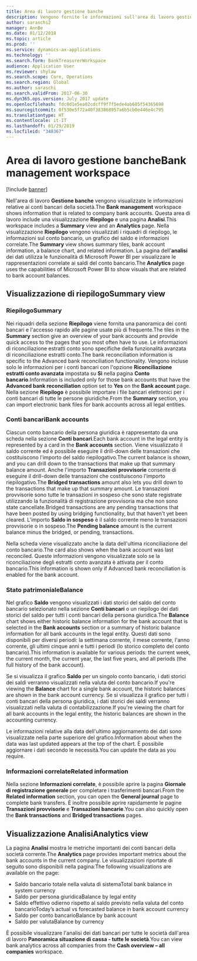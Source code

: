 ```yaml
---
title: Area di lavoro gestione banche
description: Vengono fornite le informazioni sull'area di lavoro gestione banche. In quest'area di lavoro vengono visualizzate le informazioni relative ai conti bancari della società e comprende una visualizzazione di riepilogo e una pagina di analisi. Nella visualizzazione di riepilogo vengono visualizzati i riquadri di riepilogo, le informazioni sul conto bancario, un grafico del saldo e informazioni correlate. La pagina dell'analisi dei dati utilizza le funzionalità di Microsoft Power BI per visualizzare le rappresentazioni correlate ai saldi del conto bancario.
author: saraschi2
manager: AnnBe
ms.date: 01/12/2018
ms.topic: article
ms.prod: ''
ms.service: dynamics-ax-applications
ms.technology: ''
ms.search.form: BankTreasurerWorkspace
audience: Application User
ms.reviewer: shylaw
ms.search.scope: Core, Operations
ms.search.region: Global
ms.author: saraschi
ms.search.validFrom: 2017-06-30
ms.dyn365.ops.version: July 2017 update
ms.openlocfilehash: fdc0d1e5ea02cdcff9f7f5ede4ab685f54365698
ms.sourcegitcommit: 0f530e5f72a40f383868957a6b5cb0e446e4c795
ms.translationtype: HT
ms.contentlocale: it-IT
ms.lasthandoff: 01/29/2019
ms.locfileid: "348367"
---
```

# <a name="bank-management-workspace"></a><span data-ttu-id="5902f-106">Area di lavoro gestione banche</span><span class="sxs-lookup"><span data-stu-id="5902f-106">Bank management workspace</span></span>

[!include [banner](../includes/banner.md)]

<span data-ttu-id="5902f-107">Nell'area di lavoro **Gestione banche** vengono visualizzate le informazioni relative ai conti bancari della società.</span><span class="sxs-lookup"><span data-stu-id="5902f-107">The **Bank management** workspace shows information that is related to company bank accounts.</span></span> <span data-ttu-id="5902f-108">Questa area di lavoro include una visualizzazione **Riepilogo** e una pagina **Analisi**.</span><span class="sxs-lookup"><span data-stu-id="5902f-108">This workspace includes a **Summary** view and an **Analytics** page.</span></span> <span data-ttu-id="5902f-109">Nella visualizzazione **Riepilogo** vengono visualizzati i riquadri di riepilogo, le informazioni sul conto bancario, un grafico del saldo e informazioni correlate.</span><span class="sxs-lookup"><span data-stu-id="5902f-109">The **Summary** view shows summary tiles, bank account information, a balance chart, and related information.</span></span> <span data-ttu-id="5902f-110">La pagina dell'**analisi** dei dati utilizza le funzionalità di Microsoft Power BI per visualizzare le rappresentazioni correlate ai saldi del conto bancario.</span><span class="sxs-lookup"><span data-stu-id="5902f-110">The **Analytics** page uses the capabilities of Microsoft Power BI to show visuals that are related to bank account balances.</span></span>

## <a name="summary-view"></a><span data-ttu-id="5902f-111">Visualizzazione di riepilogo</span><span class="sxs-lookup"><span data-stu-id="5902f-111">Summary view</span></span>

### <a name="summary"></a><span data-ttu-id="5902f-112">Riepilogo</span><span class="sxs-lookup"><span data-stu-id="5902f-112">Summary</span></span>

<span data-ttu-id="5902f-113">Nei riquadri della sezione **Riepilogo** viene fornita una panoramica dei conti bancari e l'accesso rapido alle pagine usate più di frequente.</span><span class="sxs-lookup"><span data-stu-id="5902f-113">The tiles in the **Summary** section give an overview of your bank accounts and provide quick access to the pages that you most often have to use.</span></span> <span data-ttu-id="5902f-114">Le informazioni di riconciliazione estratti conto sono specifiche della funzionalità avanzata di riconciliazione estratti conto.</span><span class="sxs-lookup"><span data-stu-id="5902f-114">The bank reconciliation information is specific to the Advanced bank reconciliation functionality.</span></span> <span data-ttu-id="5902f-115">Vengono incluse solo le informazioni per i conti bancari con l'opzione **Riconciliazione estratti conto avanzata** impostata su **Sì** nella pagina **Conto bancario**.</span><span class="sxs-lookup"><span data-stu-id="5902f-115">Information is included only for those bank accounts that have the **Advanced bank reconciliation** option set to **Yes** on the **Bank account** page.</span></span> <span data-ttu-id="5902f-116">Nella sezione **Riepilogo** è possibile importare i file bancari elettronici per i conti bancari di tutte le persone giuridiche.</span><span class="sxs-lookup"><span data-stu-id="5902f-116">From the **Summary** section, you can import electronic bank files for bank accounts across all legal entities.</span></span>

### <a name="bank-accounts"></a><span data-ttu-id="5902f-117">Conti bancari</span><span class="sxs-lookup"><span data-stu-id="5902f-117">Bank accounts</span></span>

<span data-ttu-id="5902f-118">Ciascun conto bancario della persona giuridica è rappresentato da una scheda nella sezione **Conti bancari**.</span><span class="sxs-lookup"><span data-stu-id="5902f-118">Each bank account in the legal entity is represented by a card in the **Bank accounts** section.</span></span> <span data-ttu-id="5902f-119">Viene visualizzato il saldo corrente ed è possibile eseguire il drill-down delle transazioni che costituiscono l'importo del saldo riepilogativo.</span><span class="sxs-lookup"><span data-stu-id="5902f-119">The current balance is shown, and you can drill down to the transactions that make up that summary balance amount.</span></span> <span data-ttu-id="5902f-120">Anche l'importo **Transazioni provvisorie** consente di eseguire il drill-down delle transazioni che costituiscono l'importo riepilogativo.</span><span class="sxs-lookup"><span data-stu-id="5902f-120">The **Bridged transactions** amount also lets you drill down to the transactions that make up that summary amount.</span></span> <span data-ttu-id="5902f-121">Le transazioni provvisorie sono tutte le transazioni in sospeso che sono state registrate utilizzando la funzionalità di registrazione provvisoria ma che non sono state cancellate.</span><span class="sxs-lookup"><span data-stu-id="5902f-121">Bridged transactions are any pending transactions that have been posted by using bridging functionality, but that haven't yet been cleared.</span></span> <span data-ttu-id="5902f-122">L'importo **Saldo in sospeso** è il saldo corrente meno le transazioni provvisorie o in sospeso.</span><span class="sxs-lookup"><span data-stu-id="5902f-122">The **Pending balance** amount is the current balance minus the bridged, or pending, transactions.</span></span>

<span data-ttu-id="5902f-123">Nella scheda viene visualizzato anche la data dell'ultima riconciliazione del conto bancario.</span><span class="sxs-lookup"><span data-stu-id="5902f-123">The card also shows when the bank account was last reconciled.</span></span> <span data-ttu-id="5902f-124">Queste informazioni vengono visualizzate solo se la riconciliazione degli estratti conto avanzata è attivata per il conto bancario.</span><span class="sxs-lookup"><span data-stu-id="5902f-124">This information is shown only if Advanced bank reconciliation is enabled for the bank account.</span></span>

### <a name="balance"></a><span data-ttu-id="5902f-125">Stato patrimoniale</span><span class="sxs-lookup"><span data-stu-id="5902f-125">Balance</span></span>

<span data-ttu-id="5902f-126">Nel grafico **Saldo** vengono visualizzati i dati storici del saldo del conto bancario selezionato nella sezione **Conti bancari** o un riepilogo dei dati storici del saldo per tutti i conti bancari della persona giuridica.</span><span class="sxs-lookup"><span data-stu-id="5902f-126">The **Balance** chart shows either historic balance information for the bank account that is selected in the **Bank accounts** section or a summary of historic balance information for all bank accounts in the legal entity.</span></span> <span data-ttu-id="5902f-127">Questi dati sono disponibili per diversi periodi: la settimana corrente, il mese corrente, l'anno corrente, gli ultimi cinque anni e tutti i periodi (lo storico completo del conto bancario).</span><span class="sxs-lookup"><span data-stu-id="5902f-127">This information is available for various periods: the current week, the current month, the current year, the last five years, and all periods (the full history of the bank account).</span></span> 

<span data-ttu-id="5902f-128">Se si visualizza il grafico **Saldo** per un singolo conto bancario, i dati storici dei saldi verranno visualizzati nella valuta del conto bancario.</span><span class="sxs-lookup"><span data-stu-id="5902f-128">If you're viewing the **Balance** chart for a single bank account, the historic balances are shown in the bank account currency.</span></span> <span data-ttu-id="5902f-129">Se si visualizza il grafico per tutti i conti bancari della persona giuridica, i dati storici dei saldi verranno visualizzati nella valuta di contabilizzazione.</span><span class="sxs-lookup"><span data-stu-id="5902f-129">If you're viewing the chart for all bank accounts in the legal entity, the historic balances are shown in the accounting currency.</span></span>

<span data-ttu-id="5902f-130">Le informazioni relative alla data dell'ultimo aggiornamento dei dati sono visualizzate nella parte superiore del grafico.</span><span class="sxs-lookup"><span data-stu-id="5902f-130">Information about when the data was last updated appears at the top of the chart.</span></span> <span data-ttu-id="5902f-131">È possibile aggiornare i dati secondo le necessità.</span><span class="sxs-lookup"><span data-stu-id="5902f-131">You can update the data as you require.</span></span>

### <a name="related-information"></a><span data-ttu-id="5902f-132">Informazioni correlate</span><span class="sxs-lookup"><span data-stu-id="5902f-132">Related information</span></span>

<span data-ttu-id="5902f-133">Nella sezione **Informazioni correlate**, è possibile aprire la pagina **Giornale di registrazione generale** per completare i trasferimenti bancari.</span><span class="sxs-lookup"><span data-stu-id="5902f-133">From the **Related information** section, you can open the **General journal** page to complete bank transfers.</span></span> <span data-ttu-id="5902f-134">È inoltre possibile aprire rapidamente le pagine **Transazioni provvisorie** e **Transazioni bancarie**.</span><span class="sxs-lookup"><span data-stu-id="5902f-134">You can also quickly open the **Bank transactions** and **Bridged transactions** pages.</span></span>

## <a name="analytics-view"></a><span data-ttu-id="5902f-135">Visualizzazione Analisi</span><span class="sxs-lookup"><span data-stu-id="5902f-135">Analytics view</span></span>

<span data-ttu-id="5902f-136">La pagina **Analisi** mostra le metriche importanti dei conti bancari della società corrente.</span><span class="sxs-lookup"><span data-stu-id="5902f-136">The **Analytics** page provides important metrics about the bank accounts in the current company.</span></span> <span data-ttu-id="5902f-137">Le visualizzazioni riportate di seguito sono disponibili nella pagina:</span><span class="sxs-lookup"><span data-stu-id="5902f-137">The following visualizations are available on the page:</span></span>

-   <span data-ttu-id="5902f-138">Saldo bancario totale nella valuta di sistema</span><span class="sxs-lookup"><span data-stu-id="5902f-138">Total bank balance in system currency</span></span>
-   <span data-ttu-id="5902f-139">Saldo per persona giuridica</span><span class="sxs-lookup"><span data-stu-id="5902f-139">Balance by legal entity</span></span>
-   <span data-ttu-id="5902f-140">Saldo effettivo odierno rispetto al saldo previsto nella valuta del conto bancario</span><span class="sxs-lookup"><span data-stu-id="5902f-140">Today’s actual vs forecasted balance in bank account currency</span></span>
-   <span data-ttu-id="5902f-141">Saldo per conto bancario</span><span class="sxs-lookup"><span data-stu-id="5902f-141">Balance by bank account</span></span>
-   <span data-ttu-id="5902f-142">Saldo per valuta</span><span class="sxs-lookup"><span data-stu-id="5902f-142">Balance by currency</span></span>

<span data-ttu-id="5902f-143">È possibile visualizzare l'analisi dei dati bancari per tutte le società dall'area di lavoro **Panoramica situazione di cassa - tutte le società**.</span><span class="sxs-lookup"><span data-stu-id="5902f-143">You can view bank analytics across all companies from the **Cash overview – all companies** workspace.</span></span>
